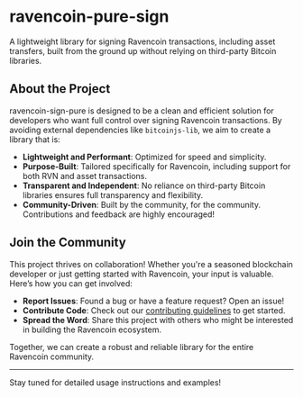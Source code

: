 # ravencoin-pure-sign
A lightweight library for signing Ravencoin transactions, including asset transfers, built from the ground up without relying on third-party Bitcoin libraries.

## About the Project

ravencoin-sign-pure is designed to be a clean and efficient solution for developers who want full control over signing Ravencoin transactions. By avoiding external dependencies like `bitcoinjs-lib`, we aim to create a library that is:

- **Lightweight and Performant**: Optimized for speed and simplicity.
- **Purpose-Built**: Tailored specifically for Ravencoin, including support for both RVN and asset transactions.
- **Transparent and Independent**: No reliance on third-party Bitcoin libraries ensures full transparency and flexibility.
- **Community-Driven**: Built by the community, for the community. Contributions and feedback are highly encouraged!

## Join the Community

This project thrives on collaboration! Whether you're a seasoned blockchain developer or just getting started with Ravencoin, your input is valuable. Here’s how you can get involved:

- **Report Issues**: Found a bug or have a feature request? Open an issue!
- **Contribute Code**: Check out our [contributing guidelines](CONTRIBUTING.md) to get started.
- **Spread the Word**: Share this project with others who might be interested in building the Ravencoin ecosystem.

Together, we can create a robust and reliable library for the entire Ravencoin community.

---

Stay tuned for detailed usage instructions and examples!

